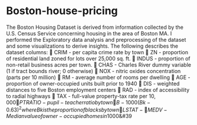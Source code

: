 # Boston-house-pricing
The Boston Housing Dataset is derived from information collected by the U.S.
Census Service concerning housing in the area of Boston MA. I performed the Exploratory data analysis and preprocessing of the dataset and some visualizations to derive insights. The following describes the dataset columns:
 CRIM - per capita crime rate by town
 ZN - proportion of residential land zoned for lots over 25,000 sq. ft.
 INDUS - proportion of non-retail business acres per town.
 CHAS - Charles River dummy variable (1 if tract bounds river; 0
otherwise)
 NOX - nitric oxides concentration (parts per 10 million)
 RM - average number of rooms per dwelling
 AGE - proportion of owner-occupied units built prior to 1940
 DIS - weighted distances to five Boston employment centers
 RAD - index of accessibility to radial highways
 TAX - full-value property-tax rate per $10,000
 PTRATIO - pupil-teacher ratio by town
 B - 1000(Bk - 0.63)^2 where Bk is the proportion of blacks by town
 LSTAT - % lower status of the population
 MEDV - Median value of owner-occupied homes in $1000&#39
